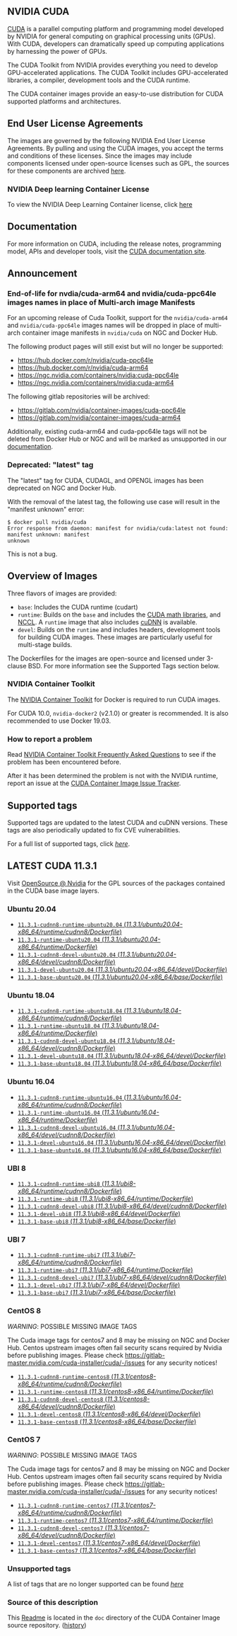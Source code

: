 ## NVIDIA CUDA

[CUDA](https://developer.nvidia.com/cuda-zone) is a parallel computing platform and programming model developed by NVIDIA for general computing on graphical processing units (GPUs). With CUDA, developers can dramatically speed up computing applications by harnessing the power of GPUs.

The CUDA Toolkit from NVIDIA provides everything you need to develop GPU-accelerated applications. The CUDA Toolkit includes GPU-accelerated libraries, a compiler, development tools and the CUDA runtime.

The CUDA container images provide an easy-to-use distribution for CUDA supported platforms and architectures.

## End User License Agreements

The images are governed by the following NVIDIA End User License Agreements. By pulling and using the CUDA images, you accept the terms and conditions of these licenses.
Since the images may include components licensed under open-source licenses such as GPL, the sources for these components are archived [here](https://developer.download.nvidia.com/compute/cuda/opensource/image).

### NVIDIA Deep learning Container License

To view the NVIDIA Deep Learning Container license, click [here](https://developer.nvidia.com/ngc/nvidia-deep-learning-container-license)

## Documentation

For more information on CUDA, including the release notes, programming model, APIs and developer tools, visit the [CUDA documentation site](https://docs.nvidia.com/cuda).

## Announcement

### End-of-life for nvdia/cuda-arm64 and nvidia/cuda-ppc64le images names in place of Multi-arch image Manifests

For an upcoming release of Cuda Toolkit, support for the `nvidia/cuda-arm64` and `nvidia/cuda-ppc64le` images names will be dropped in place of multi-arch container image manifests in `nvidia/cuda` on NGC and Docker Hub.

The following product pages will still exist but will no longer be supported:

* https://hub.docker.com/r/nvidia/cuda-ppc64le
* https://hub.docker.com/r/nvidia/cuda-arm64
* https://ngc.nvidia.com/containers/nvidia:cuda-ppc64le
* https://ngc.nvidia.com/containers/nvidia:cuda-arm64

The following gitlab repositories will be archived:

* https://gitlab.com/nvidia/container-images/cuda-ppc64le
* https://gitlab.com/nvidia/container-images/cuda-arm64

Additionally, existing cuda-arm64 and cuda-ppc64le tags will not be deleted from Docker Hub or NGC and will be marked as unsupported in our [documentation](https://gitlab.com/nvidia/container-images/cuda/blob/master/doc/unsupported-tags.md).

### Deprecated: "latest" tag

The "latest" tag for CUDA, CUDAGL, and OPENGL images has been deprecated on NGC and Docker Hub.

With the removal of the latest tag, the following use case will result in the "manifest unknown" error:

```
$ docker pull nvidia/cuda
Error response from daemon: manifest for nvidia/cuda:latest not found: manifest unknown: manifest
unknown
```

This is not a bug.

## Overview of Images

Three flavors of images are provided:
- `base`: Includes the CUDA runtime (cudart)
- `runtime`: Builds on the `base` and includes the [CUDA math libraries](https://developer.nvidia.com/gpu-accelerated-libraries), and [NCCL](https://developer.nvidia.com/nccl). A `runtime` image that also includes [cuDNN](https://developer.nvidia.com/cudnn) is available.
- `devel`: Builds on the `runtime` and includes headers, development tools for building CUDA images. These images are particularly useful for multi-stage builds.

The Dockerfiles for the images are open-source and licensed under 3-clause BSD. For more information see the Supported Tags section below.

### NVIDIA Container Toolkit

The [NVIDIA Container Toolkit](https://github.com/NVIDIA/nvidia-docker) for Docker is required to run CUDA images.

For CUDA 10.0, `nvidia-docker2` (v2.1.0) or greater is recommended. It is also recommended to use Docker 19.03.

### How to report a problem

Read [NVIDIA Container Toolkit Frequently Asked Questions](https://github.com/NVIDIA/nvidia-docker/wiki/Frequently-Asked-Questions) to see if the problem has been encountered before.

After it has been determined the problem is not with the NVIDIA runtime, report an issue at the [CUDA Container Image Issue Tracker](https://gitlab.com/nvidia/container-images/cuda/-/issues).

## Supported tags

Supported tags are updated to the latest CUDA and cuDNN versions. These tags are also periodically updated to fix CVE vulnerabilities.

For a full list of supported tags, click [*here*](https://gitlab.com/nvidia/container-images/cuda/blob/master/doc/supported-tags.md).

## LATEST CUDA 11.3.1

Visit [OpenSource @ Nvidia](https://developer.download.nvidia.com/compute/cuda/opensource/image/) for the GPL sources of the packages contained in the CUDA base image layers.


### Ubuntu 20.04

- [`11.3.1-cudnn8-runtime-ubuntu20.04` (*11.3.1/ubuntu20.04-x86_64/runtime/cudnn8/Dockerfile*)](https://gitlab.com/nvidia/container-images/cuda/blob/master/dist/11.3.1/ubuntu20.04-x86_64/runtime/cudnn8/Dockerfile)
- [`11.3.1-runtime-ubuntu20.04` (*11.3.1/ubuntu20.04-x86_64/runtime/Dockerfile*)](https://gitlab.com/nvidia/container-images/cuda/blob/master/dist/11.3.1/ubuntu20.04-x86_64/runtime/Dockerfile)
- [`11.3.1-cudnn8-devel-ubuntu20.04` (*11.3.1/ubuntu20.04-x86_64/devel/cudnn8/Dockerfile*)](https://gitlab.com/nvidia/container-images/cuda/blob/master/dist/11.3.1/ubuntu20.04-x86_64/devel/cudnn8/Dockerfile)
- [`11.3.1-devel-ubuntu20.04` (*11.3.1/ubuntu20.04-x86_64/devel/Dockerfile*)](https://gitlab.com/nvidia/container-images/cuda/blob/master/dist/11.3.1/ubuntu20.04-x86_64/devel/Dockerfile)
- [`11.3.1-base-ubuntu20.04` (*11.3.1/ubuntu20.04-x86_64/base/Dockerfile*)](https://gitlab.com/nvidia/container-images/cuda/blob/master/dist/11.3.1/ubuntu20.04-x86_64/base/Dockerfile)

### Ubuntu 18.04

- [`11.3.1-cudnn8-runtime-ubuntu18.04` (*11.3.1/ubuntu18.04-x86_64/runtime/cudnn8/Dockerfile*)](https://gitlab.com/nvidia/container-images/cuda/blob/master/dist/11.3.1/ubuntu18.04-x86_64/runtime/cudnn8/Dockerfile)
- [`11.3.1-runtime-ubuntu18.04` (*11.3.1/ubuntu18.04-x86_64/runtime/Dockerfile*)](https://gitlab.com/nvidia/container-images/cuda/blob/master/dist/11.3.1/ubuntu18.04-x86_64/runtime/Dockerfile)
- [`11.3.1-cudnn8-devel-ubuntu18.04` (*11.3.1/ubuntu18.04-x86_64/devel/cudnn8/Dockerfile*)](https://gitlab.com/nvidia/container-images/cuda/blob/master/dist/11.3.1/ubuntu18.04-x86_64/devel/cudnn8/Dockerfile)
- [`11.3.1-devel-ubuntu18.04` (*11.3.1/ubuntu18.04-x86_64/devel/Dockerfile*)](https://gitlab.com/nvidia/container-images/cuda/blob/master/dist/11.3.1/ubuntu18.04-x86_64/devel/Dockerfile)
- [`11.3.1-base-ubuntu18.04` (*11.3.1/ubuntu18.04-x86_64/base/Dockerfile*)](https://gitlab.com/nvidia/container-images/cuda/blob/master/dist/11.3.1/ubuntu18.04-x86_64/base/Dockerfile)

### Ubuntu 16.04

- [`11.3.1-cudnn8-runtime-ubuntu16.04` (*11.3.1/ubuntu16.04-x86_64/runtime/cudnn8/Dockerfile*)](https://gitlab.com/nvidia/container-images/cuda/blob/master/dist/11.3.1/ubuntu16.04-x86_64/runtime/cudnn8/Dockerfile)
- [`11.3.1-runtime-ubuntu16.04` (*11.3.1/ubuntu16.04-x86_64/runtime/Dockerfile*)](https://gitlab.com/nvidia/container-images/cuda/blob/master/dist/11.3.1/ubuntu16.04-x86_64/runtime/Dockerfile)
- [`11.3.1-cudnn8-devel-ubuntu16.04` (*11.3.1/ubuntu16.04-x86_64/devel/cudnn8/Dockerfile*)](https://gitlab.com/nvidia/container-images/cuda/blob/master/dist/11.3.1/ubuntu16.04-x86_64/devel/cudnn8/Dockerfile)
- [`11.3.1-devel-ubuntu16.04` (*11.3.1/ubuntu16.04-x86_64/devel/Dockerfile*)](https://gitlab.com/nvidia/container-images/cuda/blob/master/dist/11.3.1/ubuntu16.04-x86_64/devel/Dockerfile)
- [`11.3.1-base-ubuntu16.04` (*11.3.1/ubuntu16.04-x86_64/base/Dockerfile*)](https://gitlab.com/nvidia/container-images/cuda/blob/master/dist/11.3.1/ubuntu16.04-x86_64/base/Dockerfile)

### UBI 8

- [`11.3.1-cudnn8-runtime-ubi8` (*11.3.1/ubi8-x86_64/runtime/cudnn8/Dockerfile*)](https://gitlab.com/nvidia/container-images/cuda/blob/master/dist/11.3.1/ubi8-x86_64/runtime/cudnn8/Dockerfile)
- [`11.3.1-runtime-ubi8` (*11.3.1/ubi8-x86_64/runtime/Dockerfile*)](https://gitlab.com/nvidia/container-images/cuda/blob/master/dist/11.3.1/ubi8-x86_64/runtime/Dockerfile)
- [`11.3.1-cudnn8-devel-ubi8` (*11.3.1/ubi8-x86_64/devel/cudnn8/Dockerfile*)](https://gitlab.com/nvidia/container-images/cuda/blob/master/dist/11.3.1/ubi8-x86_64/devel/cudnn8/Dockerfile)
- [`11.3.1-devel-ubi8` (*11.3.1/ubi8-x86_64/devel/Dockerfile*)](https://gitlab.com/nvidia/container-images/cuda/blob/master/dist/11.3.1/ubi8-x86_64/devel/Dockerfile)
- [`11.3.1-base-ubi8` (*11.3.1/ubi8-x86_64/base/Dockerfile*)](https://gitlab.com/nvidia/container-images/cuda/blob/master/dist/11.3.1/ubi8-x86_64/base/Dockerfile)

### UBI 7

- [`11.3.1-cudnn8-runtime-ubi7` (*11.3.1/ubi7-x86_64/runtime/cudnn8/Dockerfile*)](https://gitlab.com/nvidia/container-images/cuda/blob/master/dist/11.3.1/ubi7-x86_64/runtime/cudnn8/Dockerfile)
- [`11.3.1-runtime-ubi7` (*11.3.1/ubi7-x86_64/runtime/Dockerfile*)](https://gitlab.com/nvidia/container-images/cuda/blob/master/dist/11.3.1/ubi7-x86_64/runtime/Dockerfile)
- [`11.3.1-cudnn8-devel-ubi7` (*11.3.1/ubi7-x86_64/devel/cudnn8/Dockerfile*)](https://gitlab.com/nvidia/container-images/cuda/blob/master/dist/11.3.1/ubi7-x86_64/devel/cudnn8/Dockerfile)
- [`11.3.1-devel-ubi7` (*11.3.1/ubi7-x86_64/devel/Dockerfile*)](https://gitlab.com/nvidia/container-images/cuda/blob/master/dist/11.3.1/ubi7-x86_64/devel/Dockerfile)
- [`11.3.1-base-ubi7` (*11.3.1/ubi7-x86_64/base/Dockerfile*)](https://gitlab.com/nvidia/container-images/cuda/blob/master/dist/11.3.1/ubi7-x86_64/base/Dockerfile)

### CentOS 8

*WARNING*: POSSIBLE MISSING IMAGE TAGS

The Cuda image tags for centos7 and 8 may be missing on NGC and Docker Hub. Centos upstream images often fail security scans required by Nvidia before publishing images. Please check https://gitlab-master.nvidia.com/cuda-installer/cuda/-/issues for any security notices!

- [`11.3.1-cudnn8-runtime-centos8` (*11.3.1/centos8-x86_64/runtime/cudnn8/Dockerfile*)](https://gitlab.com/nvidia/container-images/cuda/blob/master/dist/11.3.1/centos8-x86_64/runtime/cudnn8/Dockerfile)
- [`11.3.1-runtime-centos8` (*11.3.1/centos8-x86_64/runtime/Dockerfile*)](https://gitlab.com/nvidia/container-images/cuda/blob/master/dist/11.3.1/centos8-x86_64/runtime/Dockerfile)
- [`11.3.1-cudnn8-devel-centos8` (*11.3.1/centos8-x86_64/devel/cudnn8/Dockerfile*)](https://gitlab.com/nvidia/container-images/cuda/blob/master/dist/11.3.1/centos8-x86_64/devel/cudnn8/Dockerfile)
- [`11.3.1-devel-centos8` (*11.3.1/centos8-x86_64/devel/Dockerfile*)](https://gitlab.com/nvidia/container-images/cuda/blob/master/dist/11.3.1/centos8-x86_64/devel/Dockerfile)
- [`11.3.1-base-centos8` (*11.3.1/centos8-x86_64/base/Dockerfile*)](https://gitlab.com/nvidia/container-images/cuda/blob/master/dist/11.3.1/centos8-x86_64/base/Dockerfile)

### CentOS 7

*WARNING*: POSSIBLE MISSING IMAGE TAGS

The Cuda image tags for centos7 and 8 may be missing on NGC and Docker Hub. Centos upstream images often fail security scans required by Nvidia before publishing images. Please check https://gitlab-master.nvidia.com/cuda-installer/cuda/-/issues for any security notices!

- [`11.3.1-cudnn8-runtime-centos7` (*11.3.1/centos7-x86_64/runtime/cudnn8/Dockerfile*)](https://gitlab.com/nvidia/container-images/cuda/blob/master/dist/11.3.1/centos7-x86_64/runtime/cudnn8/Dockerfile)
- [`11.3.1-runtime-centos7` (*11.3.1/centos7-x86_64/runtime/Dockerfile*)](https://gitlab.com/nvidia/container-images/cuda/blob/master/dist/11.3.1/centos7-x86_64/runtime/Dockerfile)
- [`11.3.1-cudnn8-devel-centos7` (*11.3.1/centos7-x86_64/devel/cudnn8/Dockerfile*)](https://gitlab.com/nvidia/container-images/cuda/blob/master/dist/11.3.1/centos7-x86_64/devel/cudnn8/Dockerfile)
- [`11.3.1-devel-centos7` (*11.3.1/centos7-x86_64/devel/Dockerfile*)](https://gitlab.com/nvidia/container-images/cuda/blob/master/dist/11.3.1/centos7-x86_64/devel/Dockerfile)
- [`11.3.1-base-centos7` (*11.3.1/centos7-x86_64/base/Dockerfile*)](https://gitlab.com/nvidia/container-images/cuda/blob/master/dist/11.3.1/centos7-x86_64/base/Dockerfile)

### Unsupported tags

A list of tags that are no longer supported can be found [*here*](https://gitlab.com/nvidia/container-images/cuda/blob/master/doc/unsupported-tags.md)

### Source of this description

This [Readme](https://gitlab.com/nvidia/container-images/cuda/blob/master/doc/README.md) is located in the `doc` directory of the CUDA Container Image source repository. ([history](https://gitlab.com/nvidia/container-images/cuda/commits/master/doc/README.md))